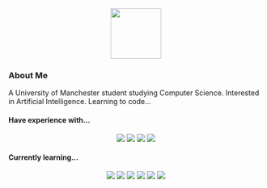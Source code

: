 <div id="header" align="center">
    <img src="https://media.giphy.com/media/kje0rsDyVEMEzQLPol/giphy.gif" width="100"/>
</div>

### About Me
A University of Manchester student studying Computer Science. Interested in Artificial Intelligence.
Learning to code...

#### Have experience with...
<p align="center">
    <img src="https://img.shields.io/static/v1?style=for-the-badge&label=&message=Python&logo=python&color=4b8bbe&logoColor=ffd43b">
    <img src="https://img.shields.io/static/v1?style=for-the-badge&label=&message=Java&logo=gradle&color=ffffff&logoColor=ED1D25">
    <img src="https://img.shields.io/badge/C-00599C?style=for-the-badge&logo=c&logoColor=white">
    <img src="https://img.shields.io/badge/C%2B%2B-00599C?style=for-the-badge&logo=c%2B%2B&logoColor=white">
</p>

#### Currently learning...
<p align="center">
    <img src="https://img.shields.io/badge/PyTorch-%23EE4C2C.svg?style=for-the-badge&logo=PyTorch&logoColor=white">
    <img src="https://img.shields.io/badge/Numpy-777BB4?style=for-the-badge&logo=numpy&logoColor=white">
    <img src="https://img.shields.io/badge/SciPy-654FF0?style=for-the-badge&logo=SciPy&logoColor=white">
    <img src="https://img.shields.io/badge/Pandas-2C2D72?style=for-the-badge&logo=pandas&logoColor=white">
    <img src="https://img.shields.io/badge/scikit_learn-F7931E?style=for-the-badge&logo=scikit-learn&logoColor=white">
    <img src="https://img.shields.io/badge/Matplotlib-%23ffffff.svg?style=for-the-badge&logo=Matplotlib&logoColor=black">
</p>
